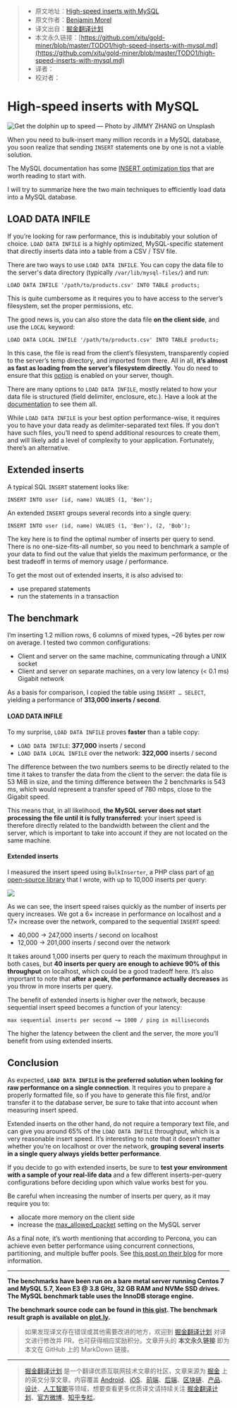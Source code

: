 > * 原文地址：[High-speed inserts with MySQL](https://medium.com/@benmorel/high-speed-inserts-with-mysql-9d3dcd76f723)
> * 原文作者：[Benjamin Morel](https://medium.com/@benmorel)
> * 译文出自：[掘金翻译计划](https://github.com/xitu/gold-miner)
> * 本文永久链接：[https://github.com/xitu/gold-miner/blob/master/TODO1/high-speed-inserts-with-mysql.md](https://github.com/xitu/gold-miner/blob/master/TODO1/high-speed-inserts-with-mysql.md)
> * 译者：
> * 校对者：

# High-speed inserts with MySQL

![Get the dolphin up to speed — Photo by [JIMMY ZHANG](https://unsplash.com/photos/5Xm_LIystCg?utm_source=unsplash&utm_medium=referral&utm_content=creditCopyText) on [Unsplash](https://unsplash.com/?utm_source=unsplash&utm_medium=referral&utm_content=creditCopyText)](https://cdn-images-1.medium.com/max/6528/1*9Ihf50zErzTg4KR4JnodzA.jpeg)

When you need to bulk-insert many million records in a MySQL database, you soon realize that sending `INSERT` statements one by one is not a viable solution.

The MySQL documentation has some [INSERT optimization tips](https://dev.mysql.com/doc/refman/5.7/en/insert-optimization.html) that are worth reading to start with.

I will try to summarize here the two main techniques to efficiently load data into a MySQL database.

## LOAD DATA INFILE

If you’re looking for raw performance, this is indubitably your solution of choice. `LOAD DATA INFILE` is a highly optimized, MySQL-specific statement that directly inserts data into a table from a CSV / TSV file.

There are two ways to use `LOAD DATA INFILE`. You can copy the data file to the server's data directory (typically `/var/lib/mysql-files/`) and run:

```
LOAD DATA INFILE '/path/to/products.csv' INTO TABLE products;
```

This is quite cumbersome as it requires you to have access to the server’s filesystem, set the proper permissions, etc.

The good news is, you can also store the data file **on the client side**, and use the `LOCAL` keyword:

```
LOAD DATA LOCAL INFILE '/path/to/products.csv' INTO TABLE products;
```

In this case, the file is read from the client’s filesystem, transparently copied to the server’s temp directory, and imported from there. All in all, **it’s almost as fast as loading from the server’s filesystem directly**. You do need to ensure that this [option](https://dev.mysql.com/doc/refman/5.7/en/server-system-variables.html#sysvar_local_infile) is enabled on your server, though.

There are many options to `LOAD DATA INFILE`, mostly related to how your data file is structured (field delimiter, enclosure, etc.). Have a look at the [documentation](https://dev.mysql.com/doc/refman/5.7/en/load-data.html) to see them all.

While `LOAD DATA INFILE` is your best option performance-wise, it requires you to have your data ready as delimiter-separated text files. If you don’t have such files, you’ll need to spend additional resources to create them, and will likely add a level of complexity to your application. Fortunately, there’s an alternative.

## Extended inserts

A typical SQL `INSERT` statement looks like:

```
INSERT INTO user (id, name) VALUES (1, 'Ben');
```

An extended `INSERT` groups several records into a single query:

```
INSERT INTO user (id, name) VALUES (1, 'Ben'), (2, 'Bob');
```

The key here is to find the optimal number of inserts per query to send. There is no one-size-fits-all number, so you need to benchmark a sample of your data to find out the value that yields the maximum performance, or the best tradeoff in terms of memory usage / performance.

To get the most out of extended inserts, it is also advised to:

* use prepared statements
* run the statements in a transaction

## The benchmark

I’m inserting 1.2 million rows, 6 columns of mixed types, ~26 bytes per row on average. I tested two common configurations:

* Client and server on the same machine, communicating through a UNIX socket
* Client and server on separate machines, on a very low latency (\< 0.1 ms) Gigabit network

As a basis for comparison, I copied the table using `INSERT … SELECT`, yielding a performance of **313,000 inserts / second**.

#### LOAD DATA INFILE

To my surprise, `LOAD DATA INFILE` proves **faster** than a table copy:

* `LOAD DATA INFILE`: **377,000** inserts / second
* `LOAD DATA LOCAL INFILE` over the network: **322,000** inserts / second

The difference between the two numbers seems to be directly related to the time it takes to transfer the data from the client to the server: the data file is 53 MiB in size, and the timing difference between the 2 benchmarks is 543 ms, which would represent a transfer speed of 780 mbps, close to the Gigabit speed.

This means that, in all likelihood, **the MySQL server does not start processing the file until it is fully transferred**: your insert speed is therefore directly related to the bandwidth between the client and the server, which is important to take into account if they are not located on the same machine.

#### Extended inserts

I measured the insert speed using `BulkInserter`, a PHP class part of [an open-source library](https://github.com/brick/db) that I wrote, with up to 10,000 inserts per query:

![](https://cdn-images-1.medium.com/max/2000/1*k_QS1qtgN5-UyrDkjSRg_w.png)

As we can see, the insert speed raises quickly as the number of inserts per query increases. We got a 6× increase in performance on localhost and a 17× increase over the network, compared to the sequential `INSERT` speed:

* 40,000 → 247,000 inserts / second on localhost
* 12,000 → 201,000 inserts / second over the network

It takes around 1,000 inserts per query to reach the maximum throughput in both cases, but **40 inserts per query are enough to achieve 90% of this throughput** on localhost, which could be a good tradeoff here. It’s also important to note that **after a peak, the performance actually decreases** as you throw in more inserts per query.

The benefit of extended inserts is higher over the network, because sequential insert speed becomes a function of your latency:

```
max sequential inserts per second ~= 1000 / ping in milliseconds
```

The higher the latency between the client and the server, the more you’ll benefit from using extended inserts.

## Conclusion

As expected, **`LOAD DATA INFILE` is the preferred solution when looking for raw performance on a single connection**. It requires you to prepare a properly formatted file, so if you have to generate this file first, and/or transfer it to the database server, be sure to take that into account when measuring insert speed.

Extended inserts on the other hand, do not require a temporary text file, and can give you around 65% of the `LOAD DATA INFILE` throughput, which is a very reasonable insert speed. It’s interesting to note that it doesn’t matter whether you’re on localhost or over the network, **grouping several inserts in a single query always yields better performance**.

If you decide to go with extended inserts, be sure to **test your environment with a sample of your real-life data** and a few different inserts-per-query configurations before deciding upon which value works best for you.

Be careful when increasing the number of inserts per query, as it may require you to:

* allocate more memory on the client side
* increase the [max_allowed_packet](https://dev.mysql.com/doc/refman/5.7/en/server-system-variables.html#sysvar_max_allowed_packet) setting on the MySQL server

As a final note, it’s worth mentioning that according to Percona, you can achieve even better performance using concurrent connections, partitioning, and multiple buffer pools. See [this post on their blog](http://www.percona.com/blog/2011/01/07/high-rate-insertion-with-mysql-and-innodb/) for more information.

---

**The benchmarks have been run on a bare metal server running Centos 7 and MySQL 5.7, Xeon E3 @ 3.8 GHz, 32 GB RAM and NVMe SSD drives. The MySQL benchmark table uses the InnoDB storage engine.**

**The benchmark source code can be found in [this gist](https://gist.github.com/BenMorel/78f742356391d41c91d1d733f47dcb13). The benchmark result graph is available on [plot.ly](https://plot.ly/~BenMorel/52).**

> 如果发现译文存在错误或其他需要改进的地方，欢迎到 [掘金翻译计划](https://github.com/xitu/gold-miner) 对译文进行修改并 PR，也可获得相应奖励积分。文章开头的 **本文永久链接** 即为本文在 GitHub 上的 MarkDown 链接。

---

> [掘金翻译计划](https://github.com/xitu/gold-miner) 是一个翻译优质互联网技术文章的社区，文章来源为 [掘金](https://juejin.im) 上的英文分享文章。内容覆盖 [Android](https://github.com/xitu/gold-miner#android)、[iOS](https://github.com/xitu/gold-miner#ios)、[前端](https://github.com/xitu/gold-miner#前端)、[后端](https://github.com/xitu/gold-miner#后端)、[区块链](https://github.com/xitu/gold-miner#区块链)、[产品](https://github.com/xitu/gold-miner#产品)、[设计](https://github.com/xitu/gold-miner#设计)、[人工智能](https://github.com/xitu/gold-miner#人工智能)等领域，想要查看更多优质译文请持续关注 [掘金翻译计划](https://github.com/xitu/gold-miner)、[官方微博](http://weibo.com/juejinfanyi)、[知乎专栏](https://zhuanlan.zhihu.com/juejinfanyi)。
